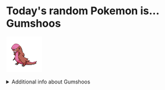 # Today's random Pokemon is... Gumshoos

![Gumshoos shiny sprite](https://raw.githubusercontent.com/PokeAPI/sprites/master/sprites/pokemon/shiny/735.png)

<details>
<summary>Additional info about Gumshoos</summary>

| srpite type | image |
|------|------|
| back_default | ![Gumshoos back_default sprite](https://raw.githubusercontent.com/PokeAPI/sprites/master/sprites/pokemon/back/735.png) |
| back_shiny | ![Gumshoos back_shiny sprite](https://raw.githubusercontent.com/PokeAPI/sprites/master/sprites/pokemon/back/shiny/735.png) |
| front_default | ![Gumshoos front_default sprite](https://raw.githubusercontent.com/PokeAPI/sprites/master/sprites/pokemon/735.png) | </details>